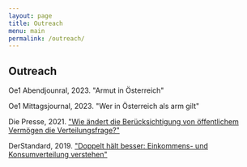 ```yaml
---
layout: page
title: Outreach
menu: main
permalink: /outreach/
---
```


## Outreach 
<p> </p>

Oe1 Abendjounral, 2023. "Armut in Österreich" 

Oe1 Mittagsjournal, 2023. "Wer in Österreich als arm gilt"

Die Presse, 2021. ["Wie ändert die Berücksichtigung von öffentlichem Vermögen die Verteilungsfrage?"](https://www.diepresse.com/5990079/wie-aendert-die-beruecksichtigung-von-oeffentlichem-vermoegen-die-verteilungsfrage)

DerStandard, 2019. ["Doppelt hält besser: Einkommens- und Konsumverteilung verstehen"](https://www.derstandard.at/story/2000111491683/doppelt-haelt-besser-einkommens-und-konsumverteilung-verstehen)



